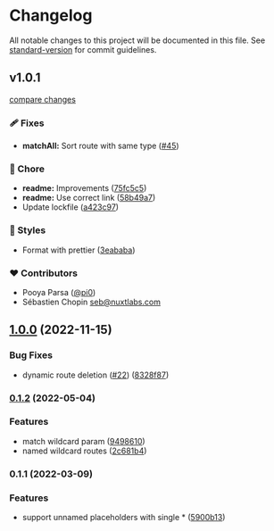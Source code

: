 # Changelog

All notable changes to this project will be documented in this file. See [standard-version](https://github.com/conventional-changelog/standard-version) for commit guidelines.

## v1.0.1

[compare changes](https://github.com/unjs/radix3/compare/v1.0.0...v1.0.1)


### 🩹 Fixes

  - **matchAll:** Sort route with same type ([#45](https://github.com/unjs/radix3/pull/45))

### 🏡 Chore

  - **readme:** Improvements ([75fc5c5](https://github.com/unjs/radix3/commit/75fc5c5))
  - **readme:** Use correct link ([58b49a7](https://github.com/unjs/radix3/commit/58b49a7))
  - Update lockfile ([a423c97](https://github.com/unjs/radix3/commit/a423c97))

### 🎨 Styles

  - Format with prettier ([3eababa](https://github.com/unjs/radix3/commit/3eababa))

### ❤️  Contributors

- Pooya Parsa ([@pi0](http://github.com/pi0))
- Sébastien Chopin <seb@nuxtlabs.com>

## [1.0.0](https://github.com/unjs/radix3/compare/v0.2.1...v1.0.0) (2022-11-15)


### Bug Fixes

* dynamic route deletion ([#22](https://github.com/unjs/radix3/issues/22)) ([8328f87](https://github.com/unjs/radix3/commit/8328f87a241ab9f7ceabc0e0d2c23dfd456f3c3c))

### [0.1.2](https://github.com/unjs/radix3/compare/v0.1.1...v0.1.2) (2022-05-04)


### Features

* match wildcard param ([9498610](https://github.com/unjs/radix3/commit/9498610c18e5f10a3780f9653cb1dca8157c0e21))
* named wildcard routes ([2c681b4](https://github.com/unjs/radix3/commit/2c681b41ab787f7f33b910d86253761814e39910))

### 0.1.1 (2022-03-09)


### Features

* support unnamed placeholders with single * ([5900b13](https://github.com/unjs/radix3/commit/5900b135ef6a255713356c242455d837fd295751))

